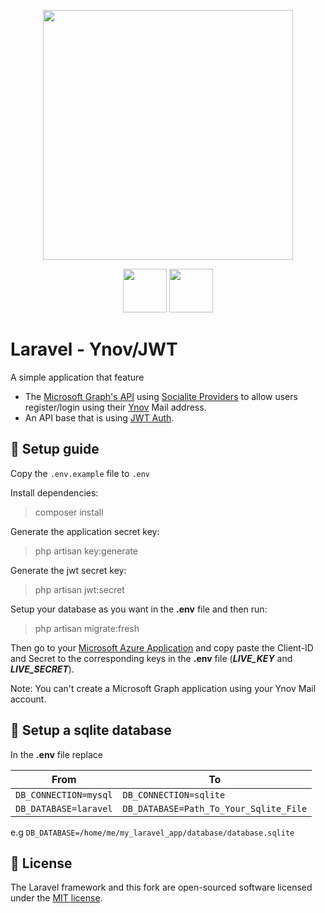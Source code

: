 <p align="center">
	<img src="https://res.cloudinary.com/dtfbvvkyp/image/upload/v1566331377/laravel-logolockup-cmyk-red.svg" width="400">
</p>
<p align="center">
    <img src="https://www.frenchtechbordeaux.com/wp-content/uploads/2019/02/logo_ynov_campus_rvb.png" height="70">
    <img src="https://imgur.com/uzHSqWC.png" height="70">
</p>

# Laravel - Ynov/JWT
A simple application that feature 
- The [Microsoft Graph's API](https://docs.microsoft.com/fr-fr/graph/overview)
  using [Socialite Providers](https://socialiteproviders.netlify.com/)
  to allow users register/login using their [Ynov](https://www.ynov.com/) Mail address.
- An API base that is using [JWT Auth](https://github.com/tymondesigns/jwt-auth). 

## 🔧 Setup guide

Copy the ``.env.example`` file to ``.env``

Install dependencies:
> composer install

Generate the application secret key:

> php artisan key:generate

Generate the jwt secret key:

> php artisan jwt:secret

Setup your database as you want in the **.env** file and then run:

> php artisan migrate:fresh

Then go to your
[Microsoft Azure Application](https://portal.azure.com/#blade/Microsoft_AAD_IAM/ActiveDirectoryMenuBlade/RegisteredApps)
and copy paste the Client-ID and Secret to the corresponding keys in the **.env** file
(***LIVE_KEY*** and ***LIVE_SECRET***).

Note: You can't create a Microsoft Graph application using your Ynov Mail account.

## 💾 Setup a sqlite database

In the **.env** file replace

| From | To |
| --- | --- |
| `DB_CONNECTION=mysql` | `DB_CONNECTION=sqlite` |
| `DB_DATABASE=laravel` | `DB_DATABASE=Path_To_Your_Sqlite_File` |

e.g `DB_DATABASE=/home/me/my_laravel_app/database/database.sqlite`

## 📜 License

The Laravel framework and this fork are open-sourced software licensed under the [MIT license](https://opensource.org/licenses/MIT).
